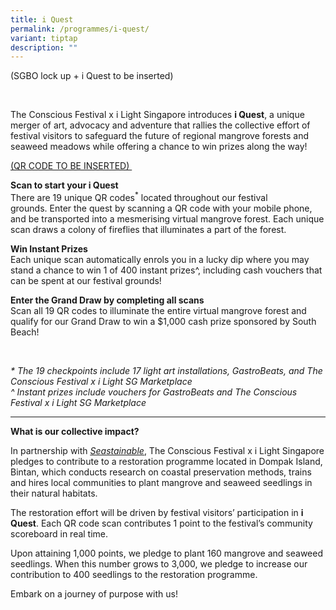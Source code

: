 ```yaml
---
title: i Quest
permalink: /programmes/i-quest/
variant: tiptap
description: ""
---
```

<p>(SGBO lock up + i Quest to be inserted)&nbsp;</p>
<p>&nbsp;&nbsp;</p>
<p>The Conscious Festival x i Light Singapore introduces&nbsp;<strong>i Quest</strong>,
a unique merger of art, advocacy and adventure that rallies the collective
effort of festival visitors to safeguard the future of regional mangrove
forests and seaweed meadows while offering a chance to win prizes along
the way!&nbsp;</p>
<p><u>(QR CODE TO BE INSERTED)&nbsp;</u>
</p>
<p><strong>Scan to start your i Quest</strong>&nbsp;
<br>There are 19 unique QR codes<sup>*</sup> located throughout our festival
grounds.&nbsp;Enter the quest&nbsp;by scanning a QR&nbsp;code&nbsp;with&nbsp;your
mobile phone, and be transported into a mesmerising virtual mangrove forest.
Each unique scan draws a colony of fireflies that illuminates a part of
the forest.&nbsp;</p>
<p><strong>Win Instant Prizes</strong>&nbsp;
<br>Each unique scan automatically enrols you in a lucky dip where you may
stand a chance to win 1 of 400 instant prizes^, including cash vouchers
that can be spent at our festival grounds!&nbsp;</p>
<p><strong>Enter the Grand&nbsp;Draw by completing all scans</strong>&nbsp;
<br>Scan all 19 QR codes to illuminate the entire virtual mangrove forest
and qualify for our Grand Draw to win a $1,000 cash prize sponsored by
South Beach!&nbsp;</p>
<p>&nbsp;&nbsp;</p>
<p><em>* The 19 checkpoints include 17 light art installations, GastroBeats, and The Conscious Festival x i Light SG Marketplace</em>&nbsp;
<br><em>^ Instant prizes include vouchers for GastroBeats and The Conscious Festival x i Light SG Marketplace</em>&nbsp;</p>
<hr>
<p><strong>What is our collective impact?</strong>&nbsp;</p>
<p>In partnership with&nbsp;<em><a href="https://apc01.safelinks.protection.outlook.com/?url=https%3A%2F%2Fwww.seastainable.co%2Fproducts%2Fcarbonethics-x-seastainable-help-restore-our-marine-ecosystems%3Fvariant%3D39367238418519&amp;data=05%7C02%7Cshuting.voon%40pico.com%7Cd3128b0753274e4bf9dc08dc7bd79dc1%7Cab6f0e1c73be44c3b7fa2e8dde81aae7%7C0%7C0%7C638521413271566049%7CUnknown%7CTWFpbGZsb3d8eyJWIjoiMC4wLjAwMDAiLCJQIjoiV2luMzIiLCJBTiI6Ik1haWwiLCJXVCI6Mn0%3D%7C0%7C%7C%7C&amp;sdata=m4s1pSWjBW8Zy%2FDRVfCAQhCH%2Fa1FY3WkW4VnxMbF%2Fuk%3D&amp;reserved=0" class="Hyperlink SCXW187520893 BCX8" rel="noreferrer noopener" target="_blank"><u>Seastainable</u></a></em>,
The Conscious Festival x i Light Singapore pledges to contribute to a restoration
programme located in Dompak Island, Bintan, which conducts research on
coastal preservation methods, trains and hires local communities to plant
mangrove and seaweed seedlings in their natural habitats.&nbsp;</p>
<p>The restoration&nbsp;effort will be driven by&nbsp;festival&nbsp;visitors’&nbsp;participation&nbsp;in&nbsp;<strong>i Quest</strong>.&nbsp;Each
QR code scan contributes 1 point to the festival’s community scoreboard
in real time.&nbsp;</p>
<p>Upon attaining 1,000&nbsp;points, we pledge to plant 160 mangrove and
seaweed seedlings. When this number grows to 3,000, we pledge to increase
our contribution to 400 seedlings to the restoration programme.&nbsp;</p>
<p>Embark on a journey of purpose with us!</p>